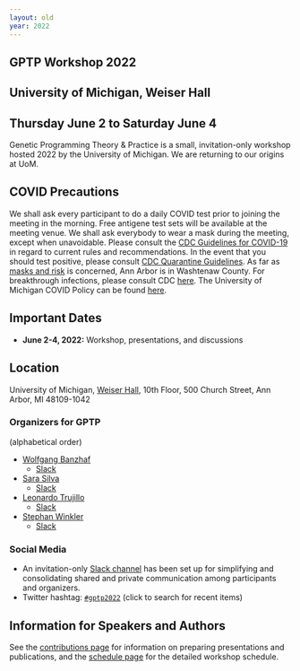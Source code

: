 ```yaml
---
layout: old
year: 2022
---
```


## GPTP Workshop 2022
## University of Michigan, Weiser Hall
## Thursday June 2 to Saturday June 4

Genetic Programming Theory & Practice is a small, invitation-only workshop hosted 2022 by the University of Michigan.
We are returning to our origins at UoM.

## COVID Precautions

We shall ask every participant to do a daily COVID test prior to joining the meeting in the morning. Free antigene test sets will be available at the meeting venue. We shall ask everybody to wear a mask during the meeting, except when unavoidable. Please consult the [CDC Guidelines for COVID-19](https://www.cdc.gov/coronavirus/2019-ncov/vaccines/index.html?s_cid=11759:cdc%20covid%20guidelines:sem.ga:p:RG:GM:gen:PTN:FY22) in regard to current rules and recommendations. In the event that you should test positive, please consult [CDC Quarantine Guidelines](https://www.cdc.gov/coronavirus/2019-ncov/your-health/quarantine-isolation.html?s_cid=11759:cdc%20covid%20guidelines:sem.ga:p:RG:GM:gen:PTN:FY22). As far as [masks and risk](https://www.cdc.gov/coronavirus/2019-ncov/prevent-getting-sick/about-face-coverings.html?s_cid=11759:cdc%20covid%20guidelines:sem.ga:p:RG:GM:gen:PTN:FY22) is concerned, Ann Arbor is in Washtenaw County. For breakthrough infections, please consult CDC [here](https://www.cdc.gov/coronavirus/2019-ncov/vaccines/effectiveness/why-measure-effectiveness/breakthrough-cases.html?s_cid=11759:cdc%20covid%20guidelines:sem.ga:p:RG:GM:gen:PTN:FY22). The University of Michigan COVID Policy can be found [here](https://record.umich.edu/articles/u-m-updates-mask-guidelines-other-covid-19-policies/).

## Important Dates

- **June 2-4, 2022:** Workshop, presentations, and discussions

## Location
University of Michigan, [Weiser Hall](https://sites.lsa.umich.edu/weiserhall/), 10th Floor, 500 Church Street, Ann Arbor, MI 48109-1042

### Organizers for GPTP

(alphabetical order)

- [Wolfgang Banzhaf](http://www.cse.msu.edu/~banzhafw/)
    - [Slack](https://gptp-workshops.slack.com/messages/@wolfgang/)
- [Sara Silva](https://ciencias.ulisboa.pt/en/perfil/sgsilva)
    - [Slack](https://gptp-workshops.slack.com/messages/@sara)
- [Leonardo Trujillo](https://www.researchgate.net/lab/Leonardo-Trujillo-Lab)
    - [Slack](https://gptp-workshops.slack.com/messages/@leo-itt/)
- [Stephan Winkler](http://bioinformatics.fh-hagenberg.at/site/index.php?id=36)
    - [Slack](https://gptp-workshops.slack.com/messages/@stephan/)


### Social Media

- An invitation-only [Slack channel](http://gptp-workshops.slack.com) has been set up for simplifying and consolidating shared and private communication among participants and organizers.
- Twitter hashtag: [`#gptp2022`](https://twitter.com/search?f=tweets&q=%23gptp2022) (click to search for recent items)



## Information for Speakers and Authors

See the [contributions page](contributions.html) for information on preparing presentations and publications, and the [schedule page](schedule.html) for the detailed workshop schedule.

